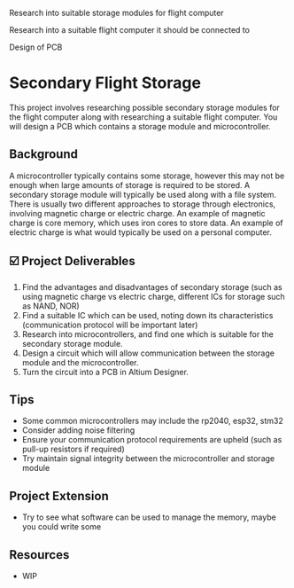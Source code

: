 Research into suitable storage modules for flight computer

Research into a suitable flight computer it should be connected to

Design of PCB

# Secondary Flight Storage
This project involves researching possible secondary storage modules for the flight computer along with researching a suitable flight computer. You will design a PCB which contains a storage module and microcontroller.

## Background 
A microcontroller typically contains some storage, however this may not be enough when large amounts of storage is required to be stored. A secondary storage module will typically be used along with a file system.
There is usually two different approaches to storage through electronics, involving magnetic charge or electric charge.
An example of magnetic charge is core memory, which uses iron cores to store data.
An example of electric charge is what would typically be used on a personal computer.

## ☑️ Project Deliverables
1. Find the advantages and disadvantages of secondary storage (such as using magnetic charge vs electric charge, different ICs for storage such as NAND, NOR)
2. Find a suitable IC which can be used, noting down its characteristics (communication protocol will be important later)
3. Research into microcontrollers, and find one which is suitable for the secondary storage module.
4. Design a circuit which will allow communication between the storage module and the microcontroller.
5. Turn the circuit into a PCB in Altium Designer.

## Tips
- Some common microcontrollers may include the rp2040, esp32, stm32
- Consider adding noise filtering
- Ensure your communication protocol requirements are upheld (such as pull-up resistors if required)
- Try maintain signal integrity between the microcontroller and storage module

## Project Extension
- Try to see what software can be used to manage the memory, maybe you could write some

## Resources
- WIP